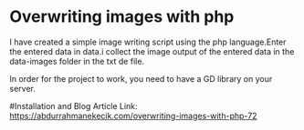 # Overwriting images with php

I have created a simple image writing script using the php language.Enter the entered data in data.i collect the image output of the entered data in the data-images folder in the txt de file.

In order for the project to work, you need to have a GD library on your server.


#Installation and Blog Article
Link: https://abdurrahmanekecik.com/overwriting-images-with-php-72
